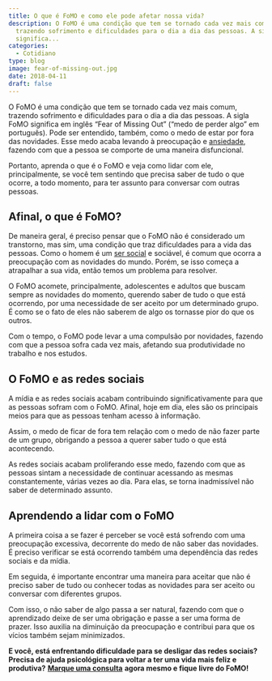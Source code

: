 ```yaml
---
title: O que é FoMO e como ele pode afetar nossa vida?
description: O FoMO é uma condição que tem se tornado cada vez mais comum,
  trazendo sofrimento e dificuldades para o dia a dia das pessoas. A sigla FoMO
  significa...
categories:
  - Cotidiano
type: blog
image: fear-of-missing-out.jpg
date: 2018-04-11
draft: false
---
```


O FoMO é uma condição que tem se tornado cada vez mais comum, trazendo sofrimento e dificuldades para o dia a dia das pessoas. A sigla FoMO significa em inglês “Fear of Missing Out” (“medo de perder algo” em português). Pode ser entendido, também, como o medo de estar por fora das novidades. Esse medo acaba levando à preocupação e [ansiedade](/ansiedade-o-mal-do-novo-seculo/), fazendo com que a pessoa se comporte de uma maneira disfuncional.

Portanto, aprenda o que é o FoMO e veja como lidar com ele, principalmente, se você tem sentindo que precisa saber de tudo o que ocorre, a todo momento, para ter assunto para conversar com outras pessoas.

## **Afinal, o que é FoMO?**

De maneira geral, é preciso pensar que o FoMO não é considerado um transtorno, mas sim, uma condição que traz dificuldades para a vida das pessoas. Como o homem é um [ser social](/vida-por-tras-de-uma-vida-social/) e sociável, é comum que ocorra a preocupação com as novidades do mundo. Porém, se isso começa a atrapalhar a sua vida, então temos um problema para resolver.

O FoMO acomete, principalmente, adolescentes e adultos que buscam sempre as novidades do momento, querendo saber de tudo o que está ocorrendo, por uma necessidade de ser aceito por um determinado grupo. É como se o fato de eles não saberem de algo os tornasse pior do que os outros.

Com o tempo, o FoMO pode levar a uma compulsão por novidades, fazendo com que a pessoa sofra cada vez mais, afetando sua produtividade no trabalho e nos estudos.

## **O FoMO e as redes sociais**

A mídia e as redes sociais acabam contribuindo significativamente para que as pessoas sofram com o FoMO. Afinal, hoje em dia, eles são os principais meios para que as pessoas tenham acesso à informação.

Assim, o medo de ficar de fora tem relação com o medo de não fazer parte de um grupo, obrigando a pessoa a querer saber tudo o que está acontecendo.

As redes sociais acabam proliferando esse medo, fazendo com que as pessoas sintam a necessidade de continuar acessando as mesmas constantemente, várias vezes ao dia. Para elas, se torna inadmissível não saber de determinado assunto.

## **Aprendendo a lidar com o FoMO**

A primeira coisa a se fazer é perceber se você está sofrendo com uma preocupação excessiva, decorrente do medo de não saber das novidades. É preciso verificar se está ocorrendo também uma dependência das redes sociais e da mídia.

Em seguida, é importante encontrar uma maneira para aceitar que não é preciso saber de tudo ou conhecer todas as novidades para ser aceito ou conversar com diferentes grupos.

Com isso, o não saber de algo passa a ser natural, fazendo com que o aprendizado deixe de ser uma obrigação e passe a ser uma forma de prazer. Isso auxilia na diminuição da preocupação e contribui para que os vícios também sejam minimizados.

**E você, está enfrentando dificuldade para se desligar das redes sociais? Precisa de ajuda psicológica para voltar a ter uma vida mais feliz e produtiva?** **[Marque uma consulta](/contato/)** **agora mesmo e fique livre do FoMO!**
